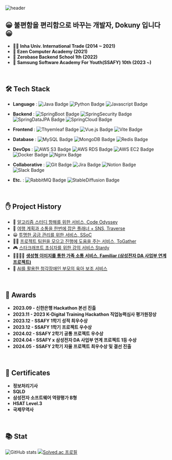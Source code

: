 ![header](https://capsule-render.vercel.app/api?type=cylinder&color=gradient&height=120&section=header&text=Dokuny🍀&fontSize=60)

## 😀 불편함을 편리함으로 바꾸는 개발자, Dokuny 입니다 😀
* 👨‍🎓 **Inha Univ. International Trade (2014 ~ 2021)**
* 📕 **Ezen Computer Academy (2021)**
* 📗 **Zerobase Backend School 1th (2022)**
* 📘 **Samsung Software Academy For Youth(SSAFY) 10th (2023 ~)**

<br>


## 🛠 Tech Stack
- **Language** : 
![Java Badge](https://img.shields.io/badge/Java-007396?style=flat&logo=java&logoColor=white)
![Python Badge](https://img.shields.io/badge/Python-3776AB?style=flat&logo=python&logoColor=white)
![Javascript Badge](https://img.shields.io/badge/Javascript-F7DF1E?style=flat&logo=javascript&logoColor=white)

- **Backend** : 
![SpringBoot Badge](https://img.shields.io/badge/Spring%20Boot-6DB33F?style=flat&logo=springboot&logoColor=white)
![SpringSecurity Badge](https://img.shields.io/badge/Spring%20Security-6DB33F?style=flat&logo=springsecurity&logoColor=white)
![SpringDataJPA Badge](https://img.shields.io/badge/Spring%20Data%20JPA-6DB33F?style=flat&logo=Spring&logoColor=white)
![SpringCloud Badge](https://img.shields.io/badge/Spring%20Cloud-6DB33F?style=flat&logo=Spring&logoColor=white)

- **Frontend** :
![Thyemleaf Badge](https://img.shields.io/badge/Thymeleaf-005F0F?style=flat&logo=Thymeleaf&logoColor=white)
![Vue.js Badge](https://img.shields.io/badge/Vue.js-4FC08D?style=flat&logo=vue.js&logoColor=white)
![Vite Badge](https://img.shields.io/badge/Vite-646CFF?style=flat&logo=vite&logoColor=white)

- **Database** : 
![MySQL Badge](https://img.shields.io/badge/MySQL-4479A1?style=flat&logo=MySQL&logoColor=white)
![MongoDB Badge](https://img.shields.io/badge/MongoDB-47A248?style=flat&logo=mongodb&logoColor=white)
![Redis Badge](https://img.shields.io/badge/Redis-DC382D?style=flat&logo=Redis&logoColor=white)

- **DevOps** : 
![AWS S3 Badge](https://img.shields.io/badge/AWS%20S3%20&%20OCI%20Bucket-569A31?style=flat&logo=amazons3&logoColor=white)
![AWS RDS Badge](https://img.shields.io/badge/Amazon%20RDS-527FFF?style=flat&logo=amazonrds&logoColor=white)
![AWS EC2 Badge](https://img.shields.io/badge/AWS%20EC2%20&%20OCI%20Compute-FF9900?style=flat&logo=amazonec2&logoColor=white)
![Docker Badge](https://img.shields.io/badge/Docker-2496ED?style=flat&logo=Docker&logoColor=white)
![Nginx Badge](https://img.shields.io/badge/NGINX-009639?style=flat&logo=NGINX&logoColor=white)

- **Collaborative** : 
![Git Badge](https://img.shields.io/badge/Git-F05032?style=flat&logo=git&logoColor=white)
![Jira Badge](https://img.shields.io/badge/Jira-0052CC?style=flat&logo=jira&logoColor=white)
![Notion Badge](https://img.shields.io/badge/Notion-000000?style=flat&logo=Notion&logoColor=white)
![Slack Badge](https://img.shields.io/badge/Slack-4A154B?style=flat&logo=Slack&logoColor=white)

- **Etc.** :
![RabbitMQ Badge](https://img.shields.io/badge/RabbitMQ-FF6600?style=flat&logo=RabbitMQ&logoColor=white)
![StableDiffusion Badge](https://img.shields.io/badge/Stable%20Diffusion-000000?style=flat&logoColor=white)

<br>

## ✋ Project History
* 🚢 [알고리즘 스터디 항해를 위한 서비스, Code Odyssey](https://github.com/Dokuny/Code-Odyssey)
* 🚄 [여행 계획과 소통을 한번에 잡은 플래너 + SNS, Traverse](https://github.com/Dokuny/traverse)
* 😀 [투명한 공금 관리를 위한 서비스, SSoC](https://github.com/SSoc-Student-SOCiety/SSoc)
* 🤼‍♂️ [프로젝트 팀원을 모으고 진행에 도움을 주는 서비스, ToGather](https://github.com/ChocoTeamTeam/ToGather-BE)
* 🎮 [스타크래프트 초심자를 위한 강의 서비스,Stardy](https://github.com/Zerobase-Stardy/Stardy)
* 👨‍👩‍👦‍👦 [**생성형 이미지를 통한 가족 소통 서비스, Familiar (삼성전자 DA 사업부 연계 프로젝트)**](https://github.com/ssaida-s003/familiar)
* 👶 [AI를 활용한 청각장애인 부모의 육아 보조 서비스](https://github.com/ICanSeeYourVoice/ICON)


<br>


## 👑 Awards
* **2023.09 - 신한은행 Hackathon 본선 진출**
* **2023.11 - 2023 K-Digital Training Hackathon 직업능력심사 평가원장상**
* **2023.12 - SSAFY 1학기 성적 최우수상**
* **2023.12 - SSAFY 1학기 프로젝트 우수상**
* **2024.02 - SSAFY 2학기 공통 프로젝트 우수상**
* **2024.04 - SSAFY x 삼성전자 DA 사업부 연계 프로젝트 1등 수상**
* **2024.05 - SSAFY 2학기 자율 프로젝트 최우수상 및 결선 진출**

<br>

## 📌 Certificates
* **정보처리기사**
* **SQLD**
* **삼성전자 소프트웨어 역량평가 B형**
* **HSAT Level.3**
* **국제무역사**

<br>

## 📚 Stat
![GitHub stats](https://github-readme-stats.vercel.app/api?username=dokuny&show_icons=true)
[![Solved.ac
프로필](http://mazassumnida.wtf/api/v2/generate_badge?boj=nestour)](https://solved.ac/nestour)

<br>
